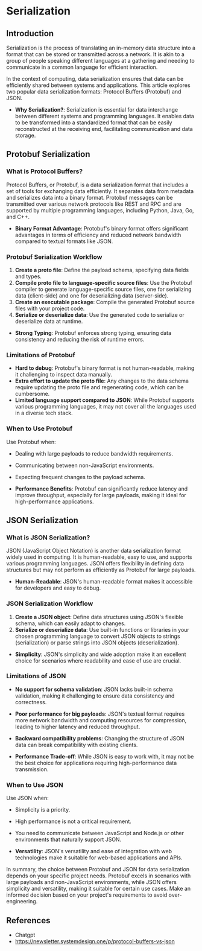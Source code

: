 # Serialization

## Introduction

Serialization is the process of translating an in-memory data structure into a format that can be stored or transmitted across a network. It is akin to a group of people speaking different languages at a gathering and needing to communicate in a common language for efficient interaction.

In the context of computing, data serialization ensures that data can be efficiently shared between systems and applications. This article explores two popular data serialization formats: Protocol Buffers (Protobuf) and JSON.

- **Why Serialization?**: Serialization is essential for data interchange between different systems and programming languages. It enables data to be transformed into a standardized format that can be easily reconstructed at the receiving end, facilitating communication and data storage.

## Protobuf Serialization

### What is Protocol Buffers?

Protocol Buffers, or Protobuf, is a data serialization format that includes a set of tools for exchanging data efficiently. It separates data from metadata and serializes data into a binary format. Protobuf messages can be transmitted over various network protocols like REST and RPC and are supported by multiple programming languages, including Python, Java, Go, and C++.

- **Binary Format Advantage**: Protobuf's binary format offers significant advantages in terms of efficiency and reduced network bandwidth compared to textual formats like JSON.

### Protobuf Serialization Workflow

1. **Create a proto file**: Define the payload schema, specifying data fields and types.
2. **Compile proto file to language-specific source files**: Use the Protobuf compiler to generate language-specific source files, one for serializing data (client-side) and one for deserializing data (server-side).
3. **Create an executable package**: Compile the generated Protobuf source files with your project code.
4. **Serialize or deserialize data**: Use the generated code to serialize or deserialize data at runtime.

- **Strong Typing**: Protobuf enforces strong typing, ensuring data consistency and reducing the risk of runtime errors.

### Limitations of Protobuf

- **Hard to debug**: Protobuf's binary format is not human-readable, making it challenging to inspect data manually.
- **Extra effort to update the proto file**: Any changes to the data schema require updating the proto file and regenerating code, which can be cumbersome.
- **Limited language support compared to JSON**: While Protobuf supports various programming languages, it may not cover all the languages used in a diverse tech stack.

### When to Use Protobuf

Use Protobuf when:

- Dealing with large payloads to reduce bandwidth requirements.
- Communicating between non-JavaScript environments.
- Expecting frequent changes to the payload schema.

- **Performance Benefits**: Protobuf can significantly reduce latency and improve throughput, especially for large payloads, making it ideal for high-performance applications.

## JSON Serialization

### What is JSON Serialization?

JSON (JavaScript Object Notation) is another data serialization format widely used in computing. It is human-readable, easy to use, and supports various programming languages. JSON offers flexibility in defining data structures but may not perform as efficiently as Protobuf for large payloads.

- **Human-Readable**: JSON's human-readable format makes it accessible for developers and easy to debug.

### JSON Serialization Workflow

1. **Create a JSON object**: Define data structures using JSON's flexible schema, which can easily adapt to changes.
2. **Serialize or deserialize data**: Use built-in functions or libraries in your chosen programming language to convert JSON objects to strings (serialization) or parse strings into JSON objects (deserialization).

- **Simplicity**: JSON's simplicity and wide adoption make it an excellent choice for scenarios where readability and ease of use are crucial.

### Limitations of JSON

- **No support for schema validation**: JSON lacks built-in schema validation, making it challenging to ensure data consistency and correctness.
- **Poor performance for big payloads**: JSON's textual format requires more network bandwidth and computing resources for compression, leading to higher latency and reduced throughput.
- **Backward compatibility problems**: Changing the structure of JSON data can break compatibility with existing clients.

- **Performance Trade-off**: While JSON is easy to work with, it may not be the best choice for applications requiring high-performance data transmission.

### When to Use JSON

Use JSON when:

- Simplicity is a priority.
- High performance is not a critical requirement.
- You need to communicate between JavaScript and Node.js or other environments that naturally support JSON.

- **Versatility**: JSON's versatility and ease of integration with web technologies make it suitable for web-based applications and APIs.

In summary, the choice between Protobuf and JSON for data serialization depends on your specific project needs. Protobuf excels in scenarios with large payloads and non-JavaScript environments, while JSON offers simplicity and versatility, making it suitable for certain use cases. Make an informed decision based on your project's requirements to avoid over-engineering.

## References
* Chatgpt
* https://newsletter.systemdesign.one/p/protocol-buffers-vs-json
